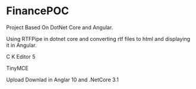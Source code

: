 # FinancePOC

Project Based On DotNet Core and Angular.

Using RTFPipe in dotnet core and converting rtf files to html and displaying it in Angular.

C K Editor 5

TinyMCE

Upload Downlad in Anglar 10 and .NetCore 3.1


